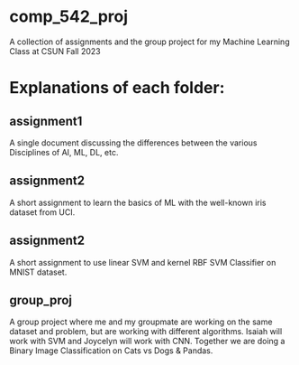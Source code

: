 # comp_542_proj

A collection of assignments and the group project for my Machine Learning Class at CSUN Fall 2023

# Explanations of each folder:

## assignment1

A single document discussing the differences between the various Disciplines of AI, ML, DL, etc.

## assignment2

A short assignment to learn the basics of ML with the well-known iris dataset from UCI.

## assignment2

A short assignment to use linear SVM and kernel RBF SVM Classifier on MNIST dataset.

## group_proj

A group project where me and my groupmate are working on the same dataset and problem, but are working with different algorithms.
Isaiah will work with SVM and Joycelyn will work with CNN.
Together we are doing a Binary Image Classification on Cats vs Dogs & Pandas.